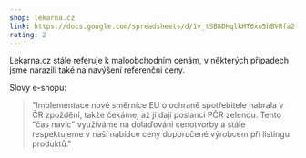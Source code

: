 ```yaml
---
shop: lekarna.cz
link: https://docs.google.com/spreadsheets/d/1v_tSB8DHqlkHT6xo5hBVRfa2-KYcxCOJqvh-g4X1w-s/edit?usp=sharing
rating: 2
---
```


Lekarna.cz stále referuje k maloobchodním cenám, v některých případech jsme narazili také na navýšení referenční ceny.

Slovy e-shopu:

> "Implementace nové směrnice EU o ochraně spotřebitele nabrala v ČR zpoždění, takže čekáme, až jí dají poslanci PČR zelenou. Tento "čas navíc" využíváme na dolaďování cenotvorby a stále respektujeme v naší nabídce ceny doporučené výrobcem při listingu produktů."
